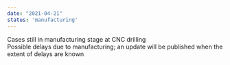 ```yaml
---
date: "2021-04-21"
status: 'manufacturing'
---
```


Cases still in manufacturing stage at CNC drilling  
Possible delays due to manufacturing; an update will be published when the extent of delays are known